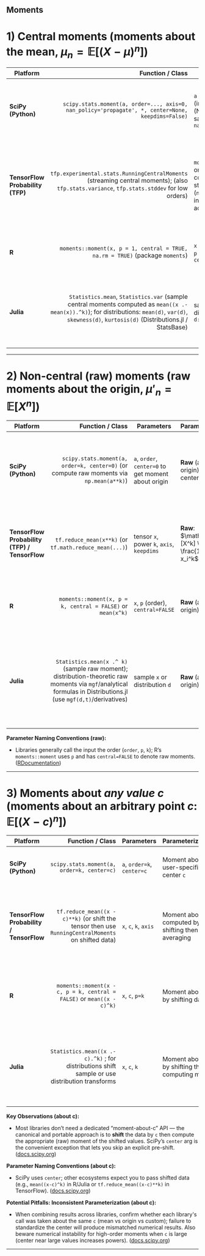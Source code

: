 Moments
---

# 1) Central moments (moments about the mean, $\mu_n = \mathbb{E}[(X-\mu)^n]$)

| Platform                         |                                                                                                                                                                                        Function / Class | Parameters                                                                                 | Parameterization                                                                                       | Notes                                                                                                                                                                                                                                |
| -------------------------------- | ------------------------------------------------------------------------------------------------------------------------------------------------------------------------------------------------------: | ------------------------------------------------------------------------------------------ | ------------------------------------------------------------------------------------------------------ | ------------------------------------------------------------------------------------------------------------------------------------------------------------------------------------------------------------------------------------ |
| **SciPy (Python)**               |                                                                                                      `scipy.stats.moment(a, order=..., axis=0, nan_policy='propagate', *, center=None, keepdims=False)` | `a` (array\_like), `order` (int), `axis`, `center` (None = use sample mean), `nan_policy`  | **Central** by default (nth moment about the mean). If `center` set, computes moment about that value. | Computes the n-th central moment for a sample/array; `center=None` ⇒ about sample mean. ([docs.scipy.org][1])                                                                                                                        |
| **TensorFlow Probability (TFP)** |                                                              `tfp.experimental.stats.RunningCentralMoments` (streaming central moments); (also `tfp.stats.variance`, `tfp.stats.stddev` for low orders) | `moment` (which orders to compute), streaming state (`num_samples`, internal accumulators) | **Central** (uses incremental / Pebay algorithm to compute moments about current mean)                 | Designed for streaming/online computation of arbitrary central moments; `tfp.stats.variance`/`stddev` available for built-in second-order estimates. Note: `RunningCentralMoments` is in `tfp.experimental.stats`. ([TensorFlow][2]) |
| **R**                            |                                                                                                                           `moments::moment(x, p = 1, central = TRUE, na.rm = TRUE)` (package `moments`) | `x` (numeric vector), `p` (order), `central=TRUE/FALSE`                                    | `central = TRUE` ⇒ central moment about sample mean                                                    | `moments::moment` returns central moments when `central=TRUE`. Package also supplies utilities to convert central↔raw. ([RDocumentation][3])                                                                                         |
| **Julia**                        | `Statistics.mean`, `Statistics.var` (sample central moments computed as `mean((x .- mean(x)).^k)`); for distributions: `mean(d)`, `var(d)`, `skewness(d)`, `kurtosis(d)` (Distributions.jl / StatsBase) | sample arrays `x`; distribution objects `d::Distribution`                                  | Central moments = moments taken about `mean(x)` or `mean(d)` for a distribution                        | For sample data compute e.g. `mean((x .- mean(x)).^k)`. Distributions.jl exposes `mean(d)`, `var(d)` etc. Use `OnlineMoments`/`OnlineStats` for streaming central-moment types. ([Julia Documentation][4])                           |


---

# 2) Non-central (raw) moments (raw moments about the origin, $\mu'_n = \mathbb{E}[X^n]$)

| Platform                                      |                                                                                                                                                 Function / Class | Parameters                                          | Parameterization                                         | Notes                                                                                                                                                                                                |
| --------------------------------------------- | ---------------------------------------------------------------------------------------------------------------------------------------------------------------: | --------------------------------------------------- | -------------------------------------------------------- | ---------------------------------------------------------------------------------------------------------------------------------------------------------------------------------------------------- |
| **SciPy (Python)**                            |                                                                          `scipy.stats.moment(a, order=k, center=0)` (or compute raw moments via `np.mean(a**k)`) | `a`, `order`, `center=0` to get moment about origin | **Raw** (about origin) when center is 0                  | `scipy.stats.moment` can compute moment about an explicit center (use `center=0` for raw/origin moment); alternatively `np.mean(a**k)` is direct and explicit. ([docs.scipy.org][1])                 |
| **TensorFlow Probability (TFP) / TensorFlow** |                                                                                                           `tf.reduce_mean(x**k)` (or `tf.math.reduce_mean(...)`) | tensor `x`, power `k`, `axis`, `keepdims`           | **Raw**: $\mathbb{E}[X^k] \approx \frac{1}{N}\sum x_i^k$ | For sample data compute `tf.reduce_mean(x**k)` (batch or sample-axis). For streaming large-scale use custom accumulators or online moments. ([TensorFlow][5])                                        |
| **R**                                         |                                                                                                      `moments::moment(x, p = k, central = FALSE)` or `mean(x^k)` | `x`, `p` (order), `central=FALSE`                   | **Raw** (about origin)                                   | `moments` supports `central=FALSE` for raw moments; `all.moments` can compute many orders. ([RDocumentation][3])                                                                                     |
| **Julia**                                     | `Statistics.mean(x .^ k)` (sample raw moment); distribution-theoretic raw moments via `mgf`/analytical formulas in Distributions.jl (use `mgf(d,t)`/derivatives) | sample `x` or distribution `d`                      | **Raw** (about origin)                                   | For empirical raw moments: `mean(x.^k)`. For theoretical raw moments use Distributions.jl functions (or compute derivatives of the MGF/CGF supplied by Distributions.jl). ([Julia Documentation][4]) |



**Parameter Naming Conventions (raw):**

* Libraries generally call the input the order (`order`, `p`, `k`); R’s `moments::moment` uses `p` and has `central=FALSE` to denote raw moments. ([RDocumentation][3])


---

# 3) Moments about *any value* $c$ (moments about an arbitrary point $c$: $\mathbb{E}[(X-c)^n]$)

| Platform                                |                                                                                    Function / Class | Parameters                 | Parameterization                                     | Notes                                                                                                                                                                                     |
| --------------------------------------- | --------------------------------------------------------------------------------------------------: | -------------------------- | ---------------------------------------------------- | ----------------------------------------------------------------------------------------------------------------------------------------------------------------------------------------- |
| **SciPy (Python)**                      |                                                          `scipy.stats.moment(a, order=k, center=c)` | `a`, `order=k`, `center=c` | Moment about user-specified center `c`               | `center` lets you compute $\mathbb{E}[(X-c)^k]$ directly without manual shifting. ([docs.scipy.org][1])                                                                                   |
| **TensorFlow Probability / TensorFlow** | `tf.reduce_mean((x - c)**k)` (or shift the tensor then use `RunningCentralMoments` on shifted data) | `x`, `c`, `k`, `axis`      | Moment about `c` computed by shifting then averaging | Compute `tf.reduce_mean((x - c)**k)` for batch data. For streaming, feed `(x - c)` into a running-moment accumulator (or use `RunningCentralMoments` on shifted input). ([TensorFlow][5]) |
| **R**                                   |                               `moments::moment(x - c, p = k, central = FALSE)` or `mean((x - c)^k)` | `x`, `c`, `p=k`            | Moment about `c` by shifting data                    | Shift-and-average pattern `mean((x - c)^k)` is straightforward; `moments` can do this by passing shifted data or adjusting `central`. ([RDocumentation][3])                               |
| **Julia**                               |      `Statistics.mean((x .- c).^k)` ; for distributions shift sample or use distribution transforms | `x`, `c`, `k`              | Moment about `c` by shifting then computing mean     | Use `mean((x .- c).^k)` for empirical moments; many packages (OnlineMoments, OnlineStats) accept pre-shifted inputs for streaming computation. ([Julia Documentation][4])                 |

**Key Observations (about c):**

* Most libraries don’t need a dedicated “moment-about-c” API — the canonical and portable approach is to **shift** the data by `c` then compute the appropriate (raw) moment of the shifted values. SciPy’s `center` arg is the convenient exception that lets you skip an explicit pre-shift. ([docs.scipy.org][1])

**Parameter Naming Conventions (about c):**

* SciPy uses `center`; other ecosystems expect you to pass shifted data (e.g., `mean((x-c)^k)` in R/Julia or `tf.reduce_mean((x-c)**k)` in TensorFlow). ([docs.scipy.org][1])

**Potential Pitfalls: Inconsistent Parameterization (about c):**

* When combining results across libraries, confirm whether each library's call was taken about the same `c` (mean vs origin vs custom); failure to standardize the center will produce mismatched numerical results. Also beware numerical instability for high-order moments when `c` is large (center near large values increases powers). ([docs.scipy.org][1])

---



[1]: https://docs.scipy.org/doc/scipy/reference/generated/scipy.stats.moment.html?utm_source=chatgpt.com "moment — SciPy v1.16.2 Manual"
[2]: https://www.tensorflow.org/probability/api_docs/python/tfp/experimental/stats/RunningCentralMoments?utm_source=chatgpt.com "tfp.experimental.stats.RunningCentralMoments"
[3]: https://www.rdocumentation.org/packages/moments/versions/0.14.1?utm_source=chatgpt.com "moments (version 0.14.1)"
[4]: https://docs.julialang.org/en/v1/stdlib/Statistics/?utm_source=chatgpt.com "Statistics - Julia Documentation"
[5]: https://www.tensorflow.org/api_docs/python/tf/math/reduce_mean?utm_source=chatgpt.com "tf.math.reduce_mean | TensorFlow v2.16.1"
